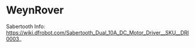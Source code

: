 # WeynRover


Sabertooth Info: https://wiki.dfrobot.com/Sabertooth_Dual_10A_DC_Motor_Driver__SKU__DRI0003_
